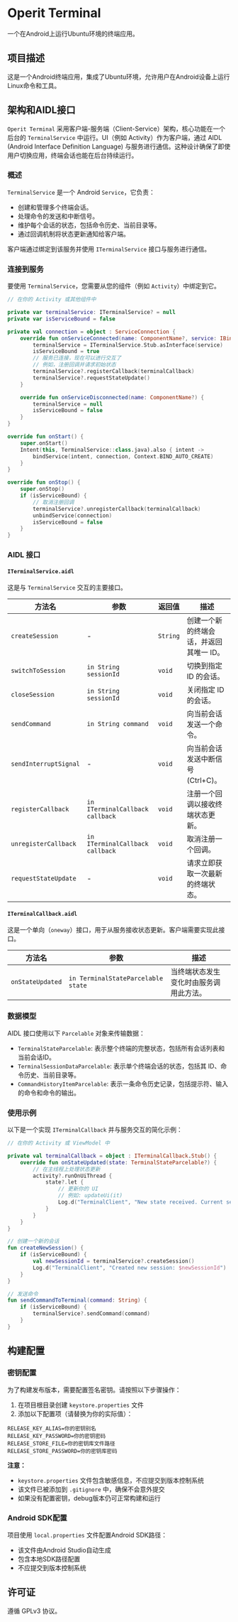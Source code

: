 ﻿# Operit Terminal

一个在Android上运行Ubuntu环境的终端应用。

## 项目描述

这是一个Android终端应用，集成了Ubuntu环境，允许用户在Android设备上运行Linux命令和工具。

## 架构和AIDL接口

`Operit Terminal` 采用客户端-服务端（Client-Service）架构，核心功能在一个后台的 `TerminalService` 中运行。UI（例如 Activity）作为客户端，通过 AIDL (Android Interface Definition Language) 与服务进行通信。这种设计确保了即使用户切换应用，终端会话也能在后台持续运行。

### 概述

`TerminalService` 是一个 Android `Service`，它负责：

-   创建和管理多个终端会话。
-   处理命令的发送和中断信号。
-   维护每个会话的状态，包括命令历史、当前目录等。
-   通过回调机制将状态更新通知给客户端。

客户端通过绑定到该服务并使用 `ITerminalService` 接口与服务进行通信。

### 连接到服务

要使用 `TerminalService`，您需要从您的组件（例如 `Activity`）中绑定到它。

```kotlin
// 在你的 Activity 或其他组件中

private var terminalService: ITerminalService? = null
private var isServiceBound = false

private val connection = object : ServiceConnection {
    override fun onServiceConnected(name: ComponentName?, service: IBinder?) {
        terminalService = ITerminalService.Stub.asInterface(service)
        isServiceBound = true
        // 服务已连接，现在可以进行交互了
        // 例如，注册回调并请求初始状态
        terminalService?.registerCallback(terminalCallback)
        terminalService?.requestStateUpdate()
    }

    override fun onServiceDisconnected(name: ComponentName?) {
        terminalService = null
        isServiceBound = false
    }
}

override fun onStart() {
    super.onStart()
    Intent(this, TerminalService::class.java).also { intent ->
        bindService(intent, connection, Context.BIND_AUTO_CREATE)
    }
}

override fun onStop() {
    super.onStop()
    if (isServiceBound) {
        // 取消注册回调
        terminalService?.unregisterCallback(terminalCallback)
        unbindService(connection)
        isServiceBound = false
    }
}
```

### AIDL 接口

#### `ITerminalService.aidl`

这是与 `TerminalService` 交互的主要接口。

| 方法名                | 参数                               | 返回值   | 描述                                           |
| --------------------- | ---------------------------------- | -------- | ---------------------------------------------- |
| `createSession`       | -                                  | `String` | 创建一个新的终端会话，并返回其唯一 ID。        |
| `switchToSession`     | `in String sessionId`              | `void`   | 切换到指定 ID 的会话。                         |
| `closeSession`        | `in String sessionId`              | `void`   | 关闭指定 ID 的会话。                           |
| `sendCommand`         | `in String command`                | `void`   | 向当前会话发送一个命令。                       |
| `sendInterruptSignal` | -                                  | `void`   | 向当前会话发送中断信号 (Ctrl+C)。              |
| `registerCallback`    | `in ITerminalCallback callback`    | `void`   | 注册一个回调以接收终端状态更新。               |
| `unregisterCallback`  | `in ITerminalCallback callback`    | `void`   | 取消注册一个回调。                             |
| `requestStateUpdate`  | -                                  | `void`   | 请求立即获取一次最新的终端状态。               |

#### `ITerminalCallback.aidl`

这是一个单向（`oneway`）接口，用于从服务接收状态更新。客户端需要实现此接口。

| 方法名           | 参数                                   | 描述                                     |
| ---------------- | -------------------------------------- | ---------------------------------------- |
| `onStateUpdated` | `in TerminalStateParcelable state`     | 当终端状态发生变化时由服务调用此方法。   |

### 数据模型

AIDL 接口使用以下 `Parcelable` 对象来传输数据：

-   `TerminalStateParcelable`: 表示整个终端的完整状态，包括所有会话列表和当前会话ID。
-   `TerminalSessionDataParcelable`: 表示单个终端会话的状态，包括其 ID、命令历史、当前目录等。
-   `CommandHistoryItemParcelable`: 表示一条命令历史记录，包括提示符、输入的命令和命令的输出。

### 使用示例

以下是一个实现 `ITerminalCallback` 并与服务交互的简化示例：

```kotlin
// 在你的 Activity 或 ViewModel 中

private val terminalCallback = object : ITerminalCallback.Stub() {
    override fun onStateUpdated(state: TerminalStateParcelable?) {
        // 在主线程上处理状态更新
        activity?.runOnUiThread {
            state?.let {
                // 更新你的 UI
                // 例如: updateUi(it)
                Log.d("TerminalClient", "New state received. Current session: ${it.currentSessionId}")
            }
        }
    }
}

// 创建一个新的会话
fun createNewSession() {
    if (isServiceBound) {
        val newSessionId = terminalService?.createSession()
        Log.d("TerminalClient", "Created new session: $newSessionId")
    }
}

// 发送命令
fun sendCommandToTerminal(command: String) {
    if (isServiceBound) {
        terminalService?.sendCommand(command)
    }
}
```

## 构建配置

### 密钥配置

为了构建发布版本，需要配置签名密钥。请按照以下步骤操作：

1. 在项目根目录创建 `keystore.properties` 文件
2. 添加以下配置项（请替换为你的实际值）：

```properties
RELEASE_KEY_ALIAS=你的密钥别名
RELEASE_KEY_PASSWORD=你的密钥密码
RELEASE_STORE_FILE=你的密钥库文件路径
RELEASE_STORE_PASSWORD=你的密钥库密码
```

**注意：**
- `keystore.properties` 文件包含敏感信息，不应提交到版本控制系统
- 该文件已被添加到 `.gitignore` 中，确保不会意外提交
- 如果没有配置密钥，debug版本仍可正常构建和运行

### Android SDK配置

项目使用 `local.properties` 文件配置Android SDK路径：
- 该文件由Android Studio自动生成
- 包含本地SDK路径配置
- 不应提交到版本控制系统

## 许可证

遵循 GPLv3 协议。

